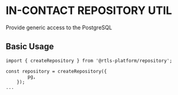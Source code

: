 # IN-CONTACT REPOSITORY UTIL

Provide generic access to the PostgreSQL

## Basic Usage

```
import { createRepository } from '@rtls-platform/repository';

const repository = createRepository({
        pg,
    });
...
```
